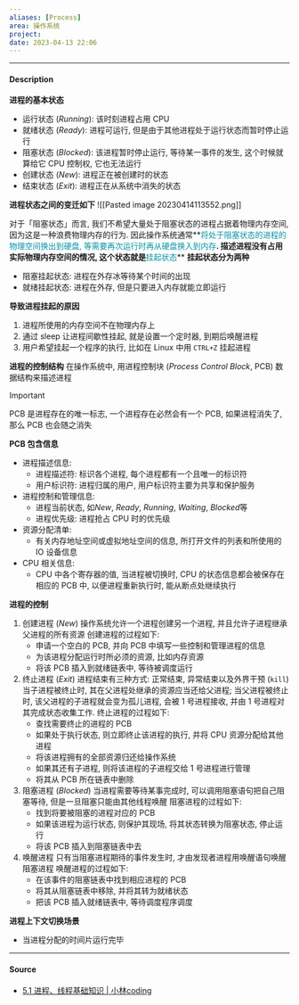 ```yaml
---
aliases: [Process]
area: 操作系统
project: 
date: 2023-04-13 22:06
---
```

---
#### Description
**进程的基本状态**
- 运行状态 (*Running*): 该时刻进程占用 CPU
- 就绪状态 (*Ready*): 进程可运行, 但是由于其他进程处于运行状态而暂时停止运行
- 阻塞状态 (*Blocked*): 该进程暂时停止运行, 等待某一事件的发生, 这个时候就算给它 CPU 控制权, 它也无法运行
- 创建状态 (*New*): 进程正在被创建时的状态
- 结束状态 (*Exit*): 进程正在从系统中消失的状态

**进程状态之间的变迁如下**
![[Pasted image 20230414113552.png]]

对于「阻塞状态」而言, 我们不希望大量处于阻塞状态的进程占据着物理内存空间, 因为这是一种浪费物理内存的行为. 因此操作系统通常**<font color="#0593A2">将处于阻塞状态的进程的物理空间换出到硬盘, 等需要再次运行时再从硬盘换入到内存</font>**. 
描述进程没有占用实际物理内存空间的情况, 这个状态就是**<font color="#0593A2">挂起状态</font>**
**挂起状态分为两种**
- 阻塞挂起状态: 进程在外存冰等待某个时间的出现
- 就绪挂起状态: 进程在外存, 但是只要进入内存就能立即运行

**导致进程挂起的原因**
1. 进程所使用的内存空间不在物理内存上
2. 通过 sleep 让进程间歇性挂起, 就是设置一个定时器, 到期后唤醒进程
3. 用户希望挂起一个程序的执行, 比如在 Linux 中用 `CTRL+Z` 挂起进程

**进程的控制结构**
在操作系统中, 用进程控制块 (*Process Control Block*, PCB) 数据结构来描述进程
> [!important] 
> PCB 是进程存在的唯一标志, 一个进程存在必然会有一个 PCB, 如果进程消失了, 那么 PCB 也会随之消失

**PCB 包含信息**
- 进程描述信息: 
    - 进程描述符: 标识各个进程, 每个进程都有一个且唯一的标识符
    - 用户标识符: 进程归属的用户, 用户标识符主要为共享和保护服务
- 进程控制和管理信息: 
    - 进程当前状态, 如*New*, *Ready*, *Running*, *Waiting*, *Blocked*等
    - 进程优先级: 进程抢占 CPU 时的优先级
- 资源分配清单: 
    - 有关内存地址空间或虚拟地址空间的信息, 所打开文件的列表和所使用的 IO 设备信息
- CPU 相关信息: 
    - CPU 中各个寄存器的值, 当进程被切换时, CPU 的状态信息都会被保存在相应的 PCB 中, 以便进程重新执行时, 能从断点处继续执行

**进程的控制**
1. 创建进程 (*New*)
    操作系统允许一个进程创建另一个进程, 并且允许子进程继承父进程的所有资源
    创建进程的过程如下: 
    - 申请一个空白的 PCB, 并向 PCB 中填写一些控制和管理进程的信息
    - 为该进程分配运行时所必须的资源, 比如内存资源
    - 将该 PCB 插入到就绪链表中, 等待被调度运行
2. 终止进程 (*Exit*)
    进程结束有三种方式: 正常结束, 异常结束以及外界干预 (`kill`)
    当子进程被终止时, 其在父进程处继承的资源应当还给父进程; 当父进程被终止时, 该父进程的子进程就会变为孤儿进程, 会被 1 号进程接收, 并由 1 号进程对其完成状态收集工作.
    终止进程的过程如下: 
    - 查找需要终止的进程的 PCB
    -  如果处于执行状态, 则立即终止该进程的执行, 并将 CPU 资源分配给其他进程
    - 将该进程拥有的全部资源归还给操作系统
    - 如果其还有子进程,  则将该进程的子进程交给 1 号进程进行管理
    - 将其从 PCB 所在链表中删除
3. 阻塞进程 (*Blocked*)
    当进程需要等待某事完成时, 可以调用阻塞语句把自己阻塞等待, 但是一旦阻塞只能由其他线程唤醒
    阻塞进程的过程如下:
    - 找到将要被阻塞的进程对应的 PCB
    - 如果该进程为运行状态, 则保护其现场, 将其状态转换为阻塞状态, 停止运行
    - 将该 PCB 插入到阻塞链表中去
4. 唤醒进程
   只有当阻塞进程期待的事件发生时, 才由发现者进程用唤醒语句唤醒阻塞进程
   唤醒进程的过程如下: 
   - 在该事件的阻塞链表中找到相应进程的 PCB
   - 将其从阻塞链表中移除, 并将其转为就绪状态
   - 把该 PCB 插入就绪链表中, 等待调度程序调度

**进程上下文切换场景**
- 当进程分配的时间片运行完毕

---
#### Source
- [5.1 进程、线程基础知识 | 小林coding](https://xiaolincoding.com/os/4_process/process_base.html#%E8%BF%9B%E7%A8%8B%E7%9A%84%E6%8E%A7%E5%88%B6)